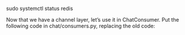 sudo systemctl status redis

Now that we have a channel layer, let’s use it in ChatConsumer. Put the following code in chat/consumers.py, replacing the old code: